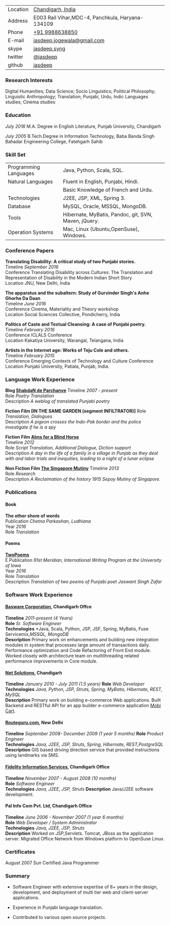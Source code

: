 <!-- 
.. title: Curriculum Vitae
.. slug: cv
.. date: 2016-09-12 11:42:58 UTC+05:30
.. tags:
.. category:
.. link:
.. description:
.. type: text
-->

| 				 |	 																|
|----------------|------------------------------------------------------------------|
| Location		 | [Chandigarh, India](<http://en.wikipedia.org/wiki/Chandigarh>)	|
| Address 		 | E003 Rail Vihar,MDC-4, Panchkula, Haryana-134109 				|
| Phone 		 | [+91 9988638850](<tel:+919988638850>) 							|
| E-mail 		 |[jasdeep.jogewala\@gmail.com](<email:jasdeep.jogewala@gmail.com>) |
| skype			 | [jasdeep.syng](<tel:jasdeep.syng>) 								|
| twitter        | [@jasdeep](http://twitter.com/jasdeep) 							|
| github 		 | [jasdeep](<http://github.com/jasdeep>) 							|

### Research Interests

Digital Humanities; Data Science; Socio Linguistics; Political Philosophy;
Linguistic Anthropology; Translation; Punjabi, Urdu, Indic Languages studies;
Cinema studies

### Education

*July 2016* M.A. Degree in English Literature, Punjab University, Chandigarh

*July 2005* B.Tech.Degree in Information Technology, Baba Banda Singh Bahadar
Engineering College, Fatehgarh Sahib

### Skill Set
|						|													   |
|-----------------------|------------------------------------------------------|
| Programming Languages | Java, Python, Scala, SQL.                            |
| Natural Languages     | Fluent in English, Punjabi, Hindi.                   |
|                       | Basic Knowledge of French and Urdu.                  |
| Technologies          | J2EE, JSP, XML, Spring 3.                            |
| Database              | MySQL, Oracle, MSSQL, MongoDB.                       |
| Tools                 | Hibernate, MyBatis, Pandoc, git, SVN, Maven, jQuery. |
| Operation Systems     | Mac, Linux (Ubuntu,OpenSuse), Windows.               |

### Conference Papers

**Translating Disability: A critical study of two Punjabi stories.**  
Timeline *September 2016*  
Conference Translating Disability across Cultures: The Translation and
Representation of Disability in the Modern Indian Short Story  
Location JNU, New Delhi, India

**The apparatus and the subaltern: Study of Gurvinder Singh's Anhe Ghorhe Da Daan**  
Timeline *June 2016*  
Conference Cinema, Materiality and Theory workshop  
Location Social Sciences Collective, Pondicherry, India

**Politics of Caste and Textual Cleansing: A case of Punjabi poetry.**  
Timeline *February 2016*  
Conference ICLALS Conference  
Location Kakatiya University, Warangal, Telangana, India

**Artists in the Internet age: Works of Teju Cole and others.**  
Timeline *February 2015*  
Conference Emerging Contexts of Technology and Culture Conference  
Location Punjabi University, Patiala, Punjab, India.

### Language Work Experience

**Blog [ShabdaN de Parchanve](<https://parchanve.wordpress.com/>)**
Timeline *2007 - present*  
Role *Poetry Translation*  
Description *A weblog of translated Punjabi poetry*

**Fiction Film [IN THE SAME GARDEN (segment INFILTRATOR)]**
Role *Translation, Dialogues*  
Description *A pigeon crosses the Indo-Pak border and the police investigate if
he is a spy*

**Fiction Film [Alms for a Blind Horse](<http://www.imdb.com/title/tt2085746/>)**  
Timeline *2012*  
Role *Script Translation, Additional Dialogue, Diction support*  
Description *A day in the life of a family in a village in Punjab as they deal
with and labor trials and inequities, leading to a night of a lunar eclipse*

**Non Fiction Film [The Singapore
Mutiny](<https://singaporemutiny.wordpress.com/>)**
Timeline *2013*  
Role *Research*  
Description *A Reclaimation of the history 1915 Sepoy Mutiny of Singapore.*

### Publications

#### Book
**The other shore of words**  
Publication *Chetna Parkashan, Ludhiana*   
Year *2016*    
Role *Translation*  

#### Poems   
**[TwoPoems](https://iwp.uiowa.edu/91st/vol9-num1/jaswant-singh-zafar-two-poems)**  
E Publication *91st Meridian, International Writing Program at the University of
Iowa*    
Year *2016*    
Role *Translation*    
Description *Translation of two poems of Punjabi poet Jaswant Singh Zafar*  

### Software Work Experience

#### [Basware Corporation](<http://www.basware.com/>), Chandigarh Offce
**Timeline** *2011-present (4 Years)*  
**Role** *Sr. Software Engineer*  
**Technologies** *Java, Scala, Python, JSP, JSF, Spring, MyBatis, Fuse
Servicemix,*MSSQL, MongoDB*  
**Description** Primary work on enhancements and building new integration
modules in system that processes large amount of transactions daily. Performance optimization and Code Refactoring of Front End module. Worked closely with architecture team on multithreading related performance improvements in Core module.    

#### [Net Solutions](<http://www.netsolutionsindia.com/>), Chandigarh

**Timeline** *January 2010 - July 2011 (1.5 years)*
**Role** *Web Developer*  
**Technologies** *Java, Python, JSP, Struts, Spring, MyBatis, Hibernate, REST, MySQL*  
**Description** Primary work on building e-commerce Web applications. Built Backend and RESTful API for an app builder e-commerce application [Mobi Cart](<http://www.mobi-cart.com/>).  

#### [Routeguru.com](<http://www.conceptcurry.com/startup-review/routeguru-textual-driving-directions/>), New Delhi
**Timeline** *September 2008- December 2009 (1 year 5 months)*
**Role** *Product Engineer*   
**Technologies** *Java, J2EE, JSP, Struts, Spring, Hibernate, REST,PostgreSQL*  
**Description** GIS based driving direction service that provided instructions using landmarks via SMS.

#### [Fidelity Information Services](<http://www.fisglobal.com/>), Chandigarh Office
**Timeline** *November 2007 - August 2008 (10 months)*  
**Role** *Software Engineer*  
**Technologies** *Java, J2EE, JSP, Struts*
**Description** Java/J2EE software development.

#### Pal Info Com Pvt. Ltd, Chandigarh Office
**Timeline** *June 2006 - November 2007 (1 year 6 months)*  
**Role** *Web Developer / System Administrator*  
**Technologies** *Java, J2EE, JSP, Struts*  
**Description** Worked on JSP,Servlets. Tomcat, JBoss as the application server. Migrated Office Network from Windows platform to OpenSuse Linux.

### Certificates

August 2007 Sun Certified Java Programmer

### Summary

-   Software Engineer with extensive expertise of 8+ years in the design,
    development, and deployment of multi tier web and client-server
    applications.

-   Experience in Punjabi language translation.

-   Contributed to various open source projects.
